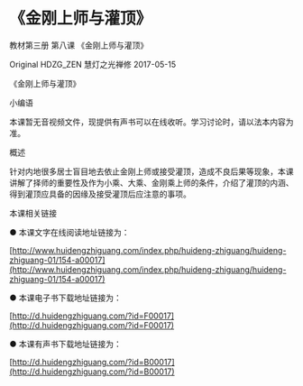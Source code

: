 # 《金刚上师与灌顶》

教材第三册 第八课 《金刚上师与灌顶》

Original HDZG\_ZEN 慧灯之光禅修 2017-05-15

《金刚上师与灌顶》

小编语

本课暂无音视频文件，现提供有声书可以在线收听。学习讨论时，请以法本内容为准。

概述

针对内地很多居士盲目地去依止金刚上师或接受灌顶，造成不良后果等现象，本课讲解了择师的重要性及作为小乘、大乘、金刚乘上师的条件，介绍了灌顶的内涵、得到灌顶应具备的因缘及接受灌顶后应注意的事项。

本课相关链接

● 本课文字在线阅读地址链接为：

[http://www.huidengzhiguang.com/index.php/huideng-zhiguang/huideng-zhiguang-01/154-a00017](http://www.huidengzhiguang.com/index.php/huideng-zhiguang/huideng-zhiguang-01/154-a00017)

● 本课电子书下载地址链接为：

[http://d.huidengzhiguang.com/?id=F00017](http://d.huidengzhiguang.com/?id=F00017)

● 本课有声书下载地址链接为：

[http://d.huidengzhiguang.com/?id=B00017](http://d.huidengzhiguang.com/?id=B00017)

